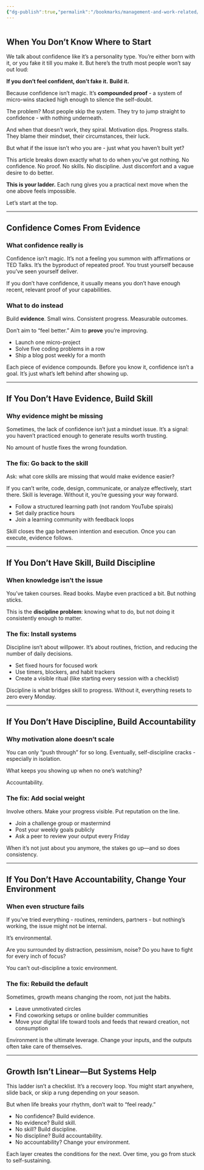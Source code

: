 ```yaml
---
{"dg-publish":true,"permalink":"/bookmarks/management-and-work-related/how-to-rebuild-yourself-from-zero-a-practical-system-for-personal-growth/","tags":["work","mind","societies","bestpractices","behavior"]}
---
```


```table-of-contents
```
## When You Don’t Know Where to Start

We talk about confidence like it’s a personality type. You’re either born with it, or you fake it till you make it. But here’s the truth most people won’t say out loud:

**If you don’t feel confident, don’t fake it.** **Build it.**

Because confidence isn’t magic. It’s **compounded proof** - a system of micro-wins stacked high enough to silence the self-doubt.

The problem? Most people skip the system. They try to jump straight to confidence - with nothing underneath.

And when that doesn’t work, they spiral. Motivation dips. Progress stalls. They blame their mindset, their circumstances, their luck.

But what if the issue isn’t who you are - just what you haven’t built yet?

This article breaks down exactly what to do when you’ve got nothing. No confidence. No proof. No skills. No discipline. Just discomfort and a vague desire to do better.

**This is your ladder.** Each rung gives you a practical next move when the one above feels impossible.

Let’s start at the top.

---

## Confidence Comes From Evidence

### What confidence really is

Confidence isn’t magic. It’s not a feeling you summon with affirmations or TED Talks. It’s the byproduct of repeated proof. You trust yourself because you’ve seen yourself deliver.

If you don’t have confidence, it usually means you don’t have enough recent, relevant proof of your capabilities.

### What to do instead

Build **evidence**. Small wins. Consistent progress. Measurable outcomes.

Don’t aim to “feel better.” Aim to **prove** you’re improving.

- Launch one micro-project
- Solve five coding problems in a row
- Ship a blog post weekly for a month

Each piece of evidence compounds. Before you know it, confidence isn’t a goal. It’s just what’s left behind after showing up.

---

## If You Don’t Have Evidence, Build Skill

### Why evidence might be missing

Sometimes, the lack of confidence isn’t just a mindset issue. It’s a signal: you haven’t practiced enough to generate results worth trusting.

No amount of hustle fixes the wrong foundation.

### The fix: Go back to the skill

Ask: what core skills are missing that would make evidence easier?

If you can’t write, code, design, communicate, or analyze effectively, start there. Skill is leverage. Without it, you’re guessing your way forward.

- Follow a structured learning path (not random YouTube spirals)
- Set daily practice hours
- Join a learning community with feedback loops

Skill closes the gap between intention and execution. Once you can execute, evidence follows.

---

## If You Don’t Have Skill, Build Discipline

### When knowledge isn’t the issue

You’ve taken courses. Read books. Maybe even practiced a bit. But nothing sticks.

This is the **discipline problem**: knowing what to do, but not doing it consistently enough to matter.

### The fix: Install systems

Discipline isn’t about willpower. It’s about routines, friction, and reducing the number of daily decisions.

- Set fixed hours for focused work
- Use timers, blockers, and habit trackers
- Create a visible ritual (like starting every session with a checklist)

Discipline is what bridges skill to progress. Without it, everything resets to zero every Monday.

---

## If You Don’t Have Discipline, Build Accountability

### Why motivation alone doesn’t scale

You can only “push through” for so long. Eventually, self-discipline cracks - especially in isolation.

What keeps you showing up when no one’s watching?

Accountability.

### The fix: Add social weight

Involve others. Make your progress visible. Put reputation on the line.

- Join a challenge group or mastermind
- Post your weekly goals publicly
- Ask a peer to review your output every Friday

When it’s not just about you anymore, the stakes go up—and so does consistency.

---

## If You Don’t Have Accountability, Change Your Environment

### When even structure fails

If you’ve tried everything - routines, reminders, partners - but nothing’s working, the issue might not be internal.

It’s environmental.

Are you surrounded by distraction, pessimism, noise? Do you have to fight for every inch of focus?

You can’t out-discipline a toxic environment.

### The fix: Rebuild the default

Sometimes, growth means changing the room, not just the habits.

- Leave unmotivated circles
- Find coworking setups or online builder communities
- Move your digital life toward tools and feeds that reward creation, not consumption

Environment is the ultimate leverage. Change your inputs, and the outputs often take care of themselves.

---

## Growth Isn’t Linear—But Systems Help

This ladder isn’t a checklist. It’s a recovery loop. You might start anywhere, slide back, or skip a rung depending on your season.

But when life breaks your rhythm, don’t wait to “feel ready.”

- No confidence? Build evidence.
- No evidence? Build skill.
- No skill? Build discipline.
- No discipline? Build accountability.
- No accountability? Change your environment.

Each layer creates the conditions for the next. Over time, you go from stuck to self-sustaining.
